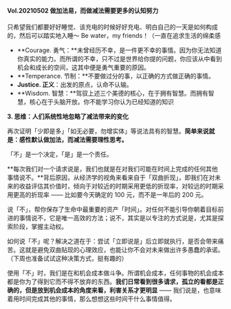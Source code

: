 #### Vol.20210502 做加法易，而做减法需要更多的认知努力

只希望我们都要好好睡觉、该充电的时候好好充电、明白自己的一天是如何构成的，然后可以踏实地入睡～ Be water，my friends！（一直在追求生活的绵柔感



- **Courage. 勇气：**未曾经历不幸，是一件更不幸的事情。因为你无法知道你真实的能力。而所谓的不幸，只不过是世界给你提的问题，你应该从中看到机会和成长的空间，这其中便是勇气重要的原因。
- **Temperance. 节制：**不要做过分的事，以正确的方式做正确的事情。
- **Justice. 正义**：出发的原点，认命不认输。
- **Wisdom. 智慧：**驾驭上述三个美德的核心，在于拥有智慧。而拥有智慧，核心在于头脑开放。你不能学习你认为已经知道的知识



**3. 思维：人们系统性地忽略了减法带来的变化**

再次证明「少即是多」「如无必要，勿增实体」等说法具有的智慧。**简单来说就是：感性默认做加法，而减法需要理性思考。**



「不」是一个决定，「是」是一个责任。
 

**每次我们对一个请求说是，我们也就是在对我们可能在时间上完成的任何其他事情说不。**背后原因，从经济学的视角来看来自于「双曲折现」，即我们在对未来的收益评估其价值时，倾向于对较近的时期采用更低的折现率，对较远的时期采用更高的折现率 —— 比如要今天确定的 100 元，而不是一年后的 200 元。
 

说「不」，帮你保存了生命中最重要的资产「时间」。对任何不能引导你朝着目标前进的事情说不，它是唯一高效的方法；说不，其实是以专注的方式说是，尤其是探索阶段，掌握主动权。
 

如何说「不」呢？解决之道在于：尝试「立即说是」后立即就执行，是否会带来痛苦。这就是避免双曲贴现的心理效应，也能让你不会对未来做出许多愚蠢的承诺。（下周也准备试试这种决策方式，挺有趣的）
 

使用「不」时，我们是在和机会成本做斗争。所谓机会成本，任何事物的机会成本都是你为了得到它而不得不放弃的东西。**我们日常看到很多请求，孤立的看都是正确的，但是放到机会成本的角度来看，利害关系才更明显** —— 我们说是，也意味着用时间完成其他的事情，那么想想这些时间干什么事情值得。